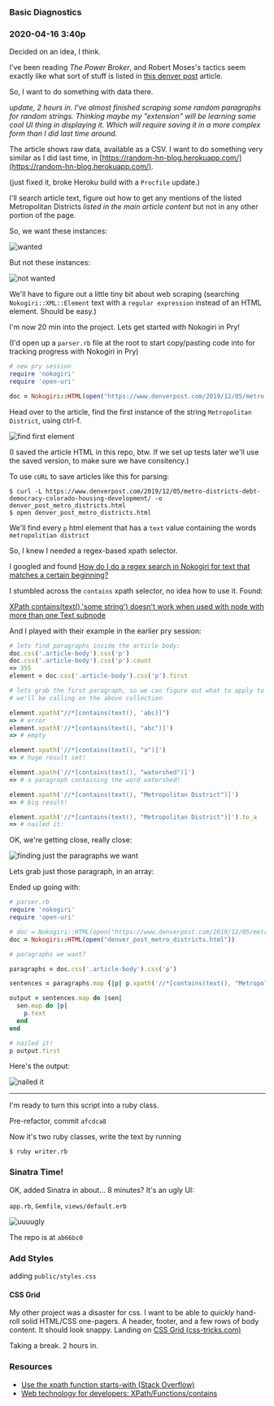 ### Basic Diagnostics

### 2020-04-16 3:40p 

Decided on an idea, I think. 

I've been reading _The Power Broker_, and Robert Moses's tactics seem exactly like what sort of stuff is listed in [this denver post](https://www.denverpost.com/2019/12/05/metro-districts-debt-democracy-colorado-housing-development/) article.

So, I want to do something with data there.

_update, 2 hours in. I've almost finished scraping some random paragraphs for random strings. Thinking maybe my "extension" will be learning some cool UI thing in displaying it. Which will require saving it in a more complex form than I did last time around._

The article shows raw data, available as a CSV. I want to do something very similar as I did last time, in [https://random-hn-blog.herokuapp.com/](https://random-hn-blog.herokuapp.com/).

(just fixed it, broke Heroku build with a `Procfile` update.)

I'll search article text, figure out how to get any mentions of the listed Metropolitan Districts _listed in the main article content_ but not in any other portion of the page. 

So, we want these instances:

![wanted](/images/denver_post_01.jpg)


But not these instances:

![not wanted](/images/denver_post_02.jpg)

We'll have to figure out a little tiny bit about web scraping (searching `Nokogiri::XML::Element` text with a `regular expression` instead of an HTML element. Should be easy.)

I'm now 20 min into the project. Lets get started with Nokogiri in Pry!

(I'd open up a `parser.rb` file at the root to start copy/pasting code into for tracking progress with Nokogiri in Pry)

```ruby
# new pry session
require 'nokogiri'
require 'open-uri'

doc = Nokogiri::HTML(open("https://www.denverpost.com/2019/12/05/metro-districts-debt-democracy-colorado-housing-development/"))
```

Head over to the article, find the first instance of the string `Metropolitan District`, using ctrl-f.

![find first element](/images/denver_post_03.jpg)

(I saved the article HTML in this repo, btw. If we set up tests later we'll use the saved version, to make sure we have consitency.)

To use `cURL` to save articles like this for parsing:

```
$ curl -L https://www.denverpost.com/2019/12/05/metro-districts-debt-democracy-colorado-housing-development/ -o denver_post_metro_districts.html
$ open denver_post_metro_districts.html
```

We'll find every `p` html element that has a `text` value containing the words `metropolitian district`

So, I knew I needed a regex-based xpath selector.

I googled and found [How do I do a regex search in Nokogiri for text that matches a certain beginning?](https://stackoverflow.com/questions/1556028/how-do-i-do-a-regex-search-in-nokogiri-for-text-that-matches-a-certain-beginning)

I stumbled across the `contains` xpath selector, no idea how to use it. Found:

[XPath contains(text(),'some string') doesn't work when used with node with more than one Text subnode](https://stackoverflow.com/questions/3655549/xpath-containstext-some-string-doesnt-work-when-used-with-node-with-more)

And I played with their example in the earlier pry session:

```ruby
# lets find paragraphs inside the article body:
doc.css('.article-body').css('p')
doc.css('.article-body').css('p').count
=> 355
element = doc.css('.article-body').css('p').first

# lets grab the first paragraph, so we can figure out what to apply to the #map 
# we'll be calling on the above collection

element.xpath("//*[contains(text(), 'abc)]")
=> # error
element.xpath('//*[contains(text(), "abc")]')
=> # empty

element.xpath('//*[contains(text(), "a")]')
=> # huge result set!

element.xpath('//*[contains(text(), "watershed")]')
=> # a paragraph containing the word watershed!

element.xpath('//*[contains(text(), "Metropolitan District")]')
=> # big result!

element.xpath('//*[contains(text(), "Metropolitan District")]').to_a
=> # nailed it:
```

OK, we're getting close, really close:

![finding just the paragraphs we want](/images/denver_post_04.jpg)

Lets grab just those paragraph, in an array:

Ended up going with:

```ruby
# parser.rb
require 'nokogiri'
require 'open-uri'

# doc = Nokogiri::HTML(open("https://www.denverpost.com/2019/12/05/metro-districts-debt-democracy-colorado-housing-development/"))
doc = Nokogiri::HTML(open("denver_post_metro_districts.html"))

# paragraphs we want?

paragraphs = doc.css('.article-body').css('p')

sentences = paragraphs.map {|p| p.xpath('//*[contains(text(), "Metropolitan District")]') }

output = sentences.map do |sen|
  sen.map do |p|
    p.text
  end
end

# nailed it!
p output.first
```

Here's the output:

![nailed it](/images/denver_post_05.jpg)

---------------------

I'm ready to turn this script into a ruby class. 

Pre-refactor, commit `afcdca8`


Now it's two ruby classes, write the text by running

```
$ ruby writer.rb
```

### Sinatra Time!

OK, added Sinatra in about... 8 minutes? It's an ugly UI:

`app.rb`, `Gemfile`, `views/default.erb`

![uuuugly](/images/denver_post_06.jpg)

The repo is at `ab66bc0`

### Add Styles

adding `public/styles.css`


#### CSS Grid

My other project was a disaster for css. I want to be able to _quickly_ hand-roll solid HTML/CSS one-pagers. A header, footer, and a few rows of body content. It should look snappy. Landing on [CSS Grid (css-tricks.com)](https://css-tricks.com/snippets/css/complete-guide-grid/)

Taking a break. 2 hours in.



### Resources

- [Use the xpath function starts-with (Stack Overflow)](https://stackoverflow.com/a/1556128/3210178)
- [Web technology for developers: XPath/Functions/contains](https://developer.mozilla.org/en-US/docs/Web/XPath/Functions/contains)





























